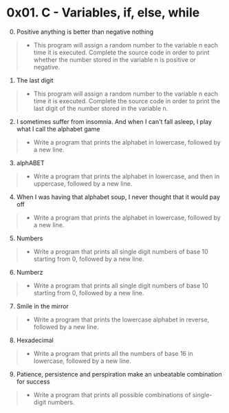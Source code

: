 # 0x01. C - Variables, if, else, while
0. Positive anything is better than negative nothing
> * This program will assign a random number to the variable n each time it is executed. Complete the source code in order to print whether the number stored in the variable n is positive or negative.

1. The last digit
> * This program will assign a random number to the variable n each time it is executed. Complete the source code in order to print the last digit of the number stored in the variable n.

2. I sometimes suffer from insomnia. And when I can't fall asleep, I play what I call the alphabet game
> * Write a program that prints the alphabet in lowercase, followed by a new line.

3. alphABET
> * Write a program that prints the alphabet in lowercase, and then in uppercase, followed by a new line.

4. When I was having that alphabet soup, I never thought that it would pay off
> * Write a program that prints the alphabet in lowercase, followed by a new line.

5. Numbers
> * Write a program that prints all single digit numbers of base 10 starting from 0, followed by a new line.

6. Numberz
> * Write a program that prints all single digit numbers of base 10 starting from 0, followed by a new line.

7. Smile in the mirror
> * Write a program that prints the lowercase alphabet in reverse, followed by a new line.

8. Hexadecimal
> * Write a program that prints all the numbers of base 16 in lowercase, followed by a new line.

9. Patience, persistence and perspiration make an unbeatable combination for success
> * Write a program that prints all possible combinations of single-digit numbers.
